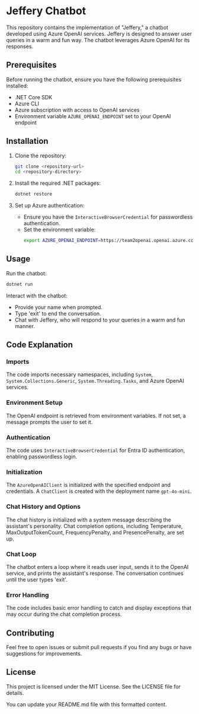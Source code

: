 # Jeffery Chatbot

This repository contains the implementation of "Jeffery," a chatbot developed using Azure OpenAI services. Jeffery is designed to answer user queries in a warm and fun way. The chatbot leverages Azure OpenAI for its responses.

## Prerequisites

Before running the chatbot, ensure you have the following prerequisites installed:

- .NET Core SDK
- Azure CLI
- Azure subscription with access to OpenAI services
- Environment variable `AZURE_OPENAI_ENDPOINT` set to your OpenAI endpoint

## Installation

1. Clone the repository:
    ```bash
    git clone <repository-url>
    cd <repository-directory>
    ```

2. Install the required .NET packages:
    ```bash
    dotnet restore
    ```

3. Set up Azure authentication:
    - Ensure you have the `InteractiveBrowserCredential` for passwordless authentication.
    - Set the environment variable:
        ```bash
        export AZURE_OPENAI_ENDPOINT=https://team2openai.openai.azure.com/
        ```

## Usage

Run the chatbot:
```bash
dotnet run
```

Interact with the chatbot:
- Provide your name when prompted.
- Type 'exit' to end the conversation.
- Chat with Jeffery, who will respond to your queries in a warm and fun manner.

## Code Explanation

### Imports

The code imports necessary namespaces, including `System`, `System.Collections.Generic`, `System.Threading.Tasks`, and Azure OpenAI services.

### Environment Setup

The OpenAI endpoint is retrieved from environment variables. If not set, a message prompts the user to set it.

### Authentication

The code uses `InteractiveBrowserCredential` for Entra ID authentication, enabling passwordless login.

### Initialization

The `AzureOpenAIClient` is initialized with the specified endpoint and credentials. A `ChatClient` is created with the deployment name `gpt-4o-mini`.

### Chat History and Options

The chat history is initialized with a system message describing the assistant's personality. Chat completion options, including Temperature, MaxOutputTokenCount, FrequencyPenalty, and PresencePenalty, are set up.

### Chat Loop

The chatbot enters a loop where it reads user input, sends it to the OpenAI service, and prints the assistant's response. The conversation continues until the user types 'exit'.

### Error Handling

The code includes basic error handling to catch and display exceptions that may occur during the chat completion process.

## Contributing

Feel free to open issues or submit pull requests if you find any bugs or have suggestions for improvements.

## License

This project is licensed under the MIT License. See the LICENSE file for details.

You can update your README.md file with this formatted content.
